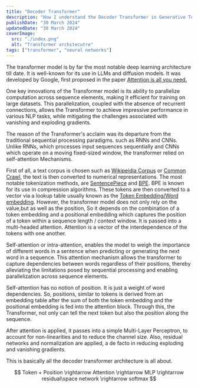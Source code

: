 ```yaml
---
title: "Decoder Transformer"
description: "How I understand the Decoder Transformer in Generative Text Models"
publishDate: "30 March 2024"
updatedDate: "30 March 2024"
coverImage:
  src: "./index.png"
  alt: "Transformer architecutre"
tags: ["transformer", "neural networks"]
---
```


The transformer model is by far the most notable deep learning architecture till date. It is well-known for its use in LLMs and diffusion models. It was developed by Google, first proposed in the paper [Attention is all you need.](#)

One key innovations of the Transformer model is its ability to parallelize computation across sequence elements, making it efficient for training on large datasets. This parallelization, coupled with the absence of recurrent connections, allows the Transformer to achieve impressive performance in various NLP tasks, while mitigating the challenges associated with vanishing and exploding gradients.

The reason of the Transformer's acclaim was its departure from the traditional sequential processing paradigms. such as RNNs and CNNs. Unlike RNNs, which processes input sequences sequentially and CNNs which operate on a moving fixed-sized window, the transformer relied on self-attention Mechanisms.

First of all, a text corpus is chosen such as [Wikipeidia Corpus](#) or [Common Crawl](#), the text is then converted to numerical representations. The most notable tokenization methods, are [SentencePiece](#) and [BPE](#). BPE is known for its use in compression algorithms. These tokens are then converted to a vector via a lookup table usually known as the [Token Embedding/Word embedding](#). However, the transformer model does not only rely on the value,but as well as the position, So it depends on the combination of a token embedding and a positional embedding which captures the position of a token within a sequence length / context window. It is passed into a multi-headed attention. Attention is a vector of the interdependence of the tokens with one another.

Self-attention or intra-attention, enables the model to weigh the importance of different words in a sentence when predicting or generating the next word in a sequence. This attention mechanism allows the transformer to capture dependencies between words regardless of their positions, thereby alleviating the limitations posed by sequential processing and enabling parallelization across sequence elements.

Self-attention has no notion of position. It is just a weight of word dependencies. So, positions, similar to tokens is derived from an embedding table after the sum of both the token embedding and the positional embedding is fed into the attention block. Through this, the Transformer, not only can tell the next token but also the position along the sequence.

After attention is applied, it passes into a simple Multi-Layer Perceptron, to account for non-linearities and to reduce the channel size. Also, residual networks and normalization are applied, a de facto in reducing exploding and vanishing gradients.

This is basically all the decoder transformer architecture is all about.

$$
Token + Position \rightarrow Attention \rightarrow MLP \rightarrow residual\space network \rightarrow softmax
$$
